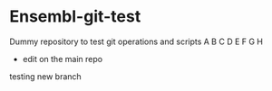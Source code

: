 Ensembl-git-test
================

Dummy repository to test git operations and scripts
A
B
C
D
E
F
G
H

- edit on the main repo

testing new branch
